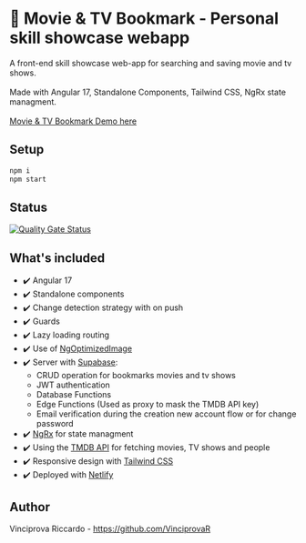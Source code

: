 # 🎥 Movie &amp; TV Bookmark - Personal skill showcase webapp

  <p>
    A front-end skill showcase web-app for searching and saving movie and tv shows.
    <br>
    <br>
    Made with Angular 17, Standalone Components, Tailwind CSS, NgRx state managment. 
    <br>
    <br>
    <a href="https://movie-tv-bookmark.netlify.app/">Movie &amp; TV Bookmark Demo here</a>
  </p>


## Setup

```bash
npm i
npm start
```

## Status

[![Quality Gate Status](https://sonarcloud.io/api/project_badges/measure?project=VinciprovaR_movie-tv-bookmark&metric=alert_status)](https://sonarcloud.io/summary/new_code?id=VinciprovaR_movie-tv-bookmark)


## What's included

- ✔️ Angular 17
- ✔️ Standalone components
- ✔️ Change detection strategy with on push 
- ✔️ Guards
- ✔️ Lazy loading routing
- ✔️ Use of [NgOptimizedImage](https://angular.io/guide/image-directive)
- ✔️ Server with <a href="https://supabase.com/" target="_blank">Supabase</a>:  
    - CRUD operation for bookmarks movies and tv shows
    - JWT authentication
    - Database Functions
    - Edge Functions (Used as proxy to mask the TMDB API key)
    - Email verification during the creation new account flow or for change password
- ✔️ <a href="https://ngrx.io/" target="_blank">NgRx</a> for state managment
- ✔️ Using the <a href="https://developer.themoviedb.org/docs/getting-started" target="_blank">TMDB API</a> for fetching movies, TV shows and people 
- ✔️ Responsive design with <a href="https://tailwindcss.com/" target="_blank">Tailwind CSS</a>
- ✔️ Deployed with <a href="https://app.netlify.com/" target="_blank">Netlify</a>

## Author

Vinciprova Riccardo - https://github.com/VinciprovaR
